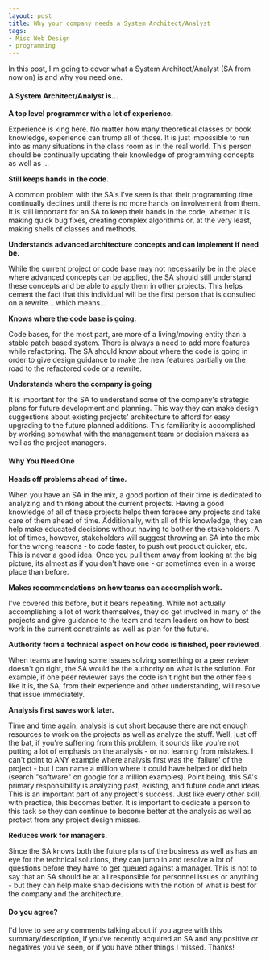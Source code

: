 ```yaml
---
layout: post
title: Why your company needs a System Architect/Analyst
tags:
- Misc Web Design
- programming
---
```


In this post, I'm going to cover what a System Architect/Analyst (SA from now on) is and why you need one.

#### A System Architect/Analyst is...

**A top level programmer with a lot of experience.**

Experience is king here.  No matter how many theoretical classes or book knowledge, experience can trump all of those.  It is just impossible to run into as many situations in the class room as in the real world.  This person should be continually updating their knowledge of programming concepts as well as ...

**Still keeps hands in the code.**

A common problem with the SA's I've seen is that their programming time continually declines until there is no more hands on involvement from them.  It is still important for an SA to keep their hands in the code, whether it is making quick bug fixes, creating complex algorithms or, at the very least, making shells of classes and methods.

**Understands advanced architecture concepts and can implement if need be.**

While the current project or code base may not necessarily be in the place where advanced concepts can be applied, the SA should still understand these concepts and be able to apply them in other projects.  This helps cement the fact that this individual will be the first person that is consulted on a rewrite... which means...

**Knows where the code base is going.**

Code bases, for the most part, are more of a living/moving entity than a stable patch based system.  There is always a need to add more features while refactoring.  The SA should know about where the code is going in order to give design guidance to make the new features partially on the road to the refactored code or a rewrite.

**Understands where the company is going**

It is important for the SA to understand some of the company's strategic plans for future development and planning.  This way they can make design suggestions about existing projects' architecture to afford for easy upgrading to the future planned additions.  This familiarity is accomplished by working somewhat with the management team or decision makers as well as the project managers.


#### Why You Need One

**Heads off problems ahead of time.**

When you have an SA in the mix, a good portion of their time is dedicated to analyzing and thinking about the current projects.  Having a good knowledge of all of these projects helps them foresee any projects and take care of them ahead of time.  Additionally, with all of this knowledge, they can help make educated decisions without having to bother the stakeholders.  A lot of times, however, stakeholders will suggest throwing an SA into the mix for the wrong reasons - to code faster, to push out product quicker, etc.  This is never a good idea.  Once you pull them away from looking at the big picture, its almost as if you don't have one - or sometimes even in a worse place than before.

**Makes recommendations on how teams can accomplish work.**

I've covered this before, but it bears repeating.  While not actually accomplishing a lot of work themselves, they do get involved in many of the projects and give guidance to the team and team leaders on how to best work in the current constraints as well as plan for the future.

**Authority from a technical aspect on how code is finished, peer reviewed.**

When teams are having some issues solving something or a peer review doesn't go right, the SA would be the authority on what is the solution.  For example, if one peer reviewer says the code isn't right but the other feels like it is, the SA, from their experience and other understanding, will resolve that issue immediately.

**Analysis first saves work later.**

Time and time again, analysis is cut short because there are not enough resources to work on the projects as well as analyze the stuff.  Well, just off the bat, if you're suffering from this problem, it sounds like you're not putting a lot of emphasis on the analysis - or not learning from mistakes.  I can't point to ANY example where analysis first was the 'failure' of the project - but I can name a million where it could have helped or did help (search "software" on google for a million examples).  Point being, this SA's primary responsibility is analyzing past, existing, and future code and ideas.  This is an important part of any project's success.  Just like every other skill, with practice, this becomes better.  It is important to dedicate a person to this task so they can continue to become better at the analysis as well as protect from any project design misses.

**Reduces work for managers.**

Since the SA knows both the future plans of the business as well as has an eye for the technical solutions, they can jump in and resolve a lot of questions before they have to get queued against a manager.  This is not to say that an SA should be at all responsible for personnel issues or anything - but they can help make snap decisions with the notion of what is best for the company and the architecture.


#### Do you agree?

I'd love to see any comments talking about if you agree with this summary/description, if you've recently acquired an SA and any positive or negatives you've seen, or if you have other things I missed.  Thanks!
